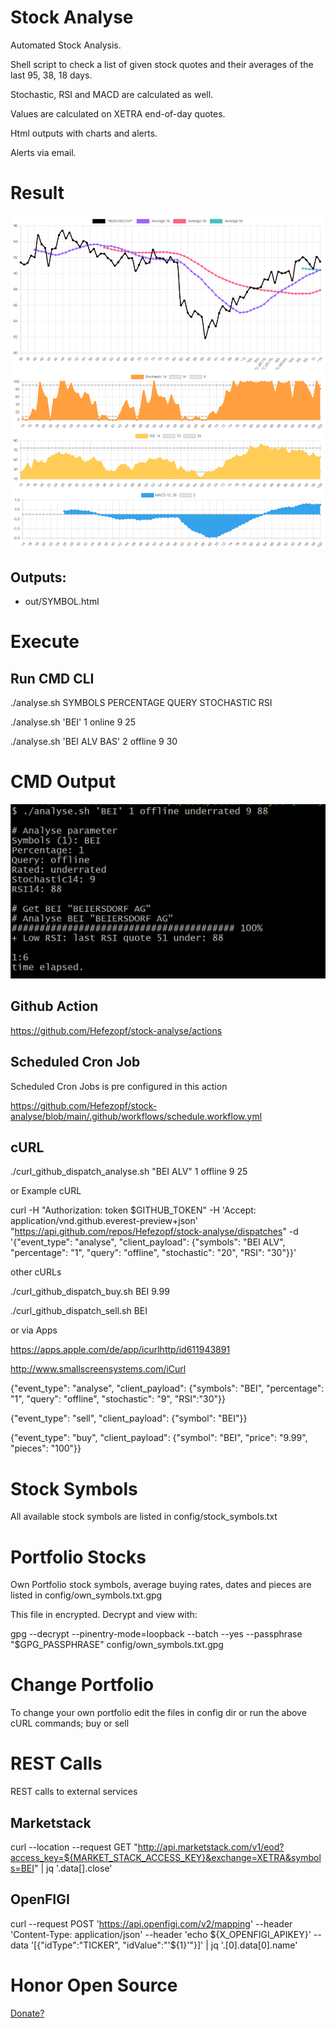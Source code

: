 # Stock Analyse
Automated Stock Analysis.

Shell script to check a list of given stock quotes and their averages of the last 95, 38, 18 days.

Stochastic, RSI and MACD are calculated as well.

Values are calculated on XETRA end-of-day quotes.

Html outputs with charts and alerts.

Alerts via email.

# Result
![ScreenShotResult](image/ScreenShotResult.png "ScreenShotResult")

## Outputs:
- out/SYMBOL.html


# Execute

## Run CMD CLI
./analyse.sh SYMBOLS PERCENTAGE QUERY STOCHASTIC RSI

./analyse.sh 'BEI' 1 online 9 25

./analyse.sh 'BEI ALV BAS' 2 offline 9 30

# CMD Output
![ScreenShotCMD](image/ScreenShotCMD.png "ScreenShotCMD")

## Github Action
https://github.com/Hefezopf/stock-analyse/actions


## Scheduled Cron Job
Scheduled Cron Jobs is pre configured in this action

https://github.com/Hefezopf/stock-analyse/blob/main/.github/workflows/schedule.workflow.yml


## cURL
./curl_github_dispatch_analyse.sh "BEI ALV" 1 offline 9 25

or Example cURL

curl -H "Authorization: token $GITHUB_TOKEN" -H 'Accept: application/vnd.github.everest-preview+json' "https://api.github.com/repos/Hefezopf/stock-analyse/dispatches" -d '{"event_type": "analyse", "client_payload": {"symbols": "BEI ALV", "percentage": "1", "query": "offline", "stochastic": "20", "RSI": "30"}}'

other cURLs

./curl_github_dispatch_buy.sh BEI 9.99

./curl_github_dispatch_sell.sh BEI


or via Apps

https://apps.apple.com/de/app/icurlhttp/id611943891

http://www.smallscreensystems.com/iCurl

{"event_type": "analyse", "client_payload": {"symbols": "BEI", "percentage": "1", "query": "offline", "stochastic": "9", "RSI":"30"}}

{"event_type": "sell", "client_payload": {"symbol": "BEI"}}

{"event_type": "buy", "client_payload": {"symbol": "BEI", "price": "9.99", "pieces": "100"}}

# Stock Symbols

All available stock symbols are listed in config/stock_symbols.txt

# Portfolio Stocks

Own Portfolio stock symbols, average buying rates, dates and pieces are listed in config/own_symbols.txt.gpg

This file in encrypted. Decrypt and view with:

gpg --decrypt --pinentry-mode=loopback --batch --yes --passphrase "$GPG_PASSPHRASE" config/own_symbols.txt.gpg

# Change Portfolio

To change your own portfolio edit the files in config dir or run the above cURL commands; buy or sell

# REST Calls

REST calls to external services
## Marketstack
curl --location --request GET "http://api.marketstack.com/v1/eod?access_key=${MARKET_STACK_ACCESS_KEY}&exchange=XETRA&symbols=BEI" | jq '.data[].close'

## OpenFIGI
curl --request POST 'https://api.openfigi.com/v2/mapping' --header 'Content-Type: application/json' --header 'echo ${X_OPENFIGI_APIKEY}' --data '[{"idType":"TICKER", "idValue":"'${1}'"}]' | jq '.[0].data[0].name'

# Honor Open Source
[Donate?](https://www.paypal.com/donate/?hosted_button_id=G2CERK22Q4QP8 "Donate?")
